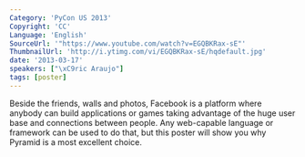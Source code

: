 ```yaml
---
Category: 'PyCon US 2013'
Copyright: 'CC'
Language: 'English'
SourceUrl: '"https://www.youtube.com/watch?v=EGQBKRax-sE"'
ThumbnailUrl: 'http://i.ytimg.com/vi/EGQBKRax-sE/hqdefault.jpg'
date: '2013-03-17'
speakers: ["\xC9ric Araujo"]
tags: [poster]
---
```

Beside the friends, walls and photos, Facebook is a platform where anybody can build applications or games taking advantage of the huge user base and connections between people.  Any web-capable language or framework can be used to do that, but this poster will show you why Pyramid is a most excellent choice.